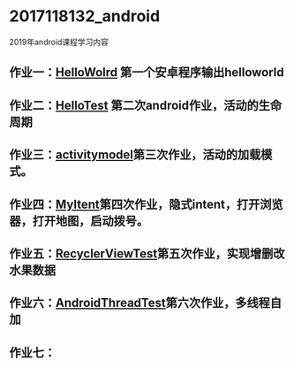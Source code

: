 # 2017118132_android
2019年android课程学习内容
## 作业一：[HelloWolrd](https://github.com/zoulam/2017118132_android/tree/master/HelloWolrd) 第一个安卓程序输出helloworld
## 作业二：[HelloTest](https://github.com/zoulam/2017118132_android/tree/master/HelloTest)	第二次android作业，活动的生命周期
## 作业三：[activitymodel](https://github.com/zoulam/2017118132_android/tree/master/activitymodel)第三次作业，活动的加载模式。
## 作业四：[MyItent](https://github.com/zoulam/2017118132_android/tree/master/MyItent)第四次作业，隐式intent，打开浏览器，打开地图，启动拨号。
## 作业五：[RecyclerViewTest](https://github.com/zoulam/2017118132_android/tree/master/RecyclerViewTest)第五次作业，实现增删改水果数据
## 作业六：[AndroidThreadTest](https://github.com/zoulam/2017118132_android/tree/master/AndroidThreadTest)第六次作业，多线程自加
## 作业七：

